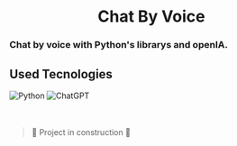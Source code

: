 <h1 align="center"> Chat By Voice </h1>
<h3> Chat by voice with Python's librarys and openIA. </h3>



<h2> Used Tecnologies </h2>

![Python](https://img.shields.io/badge/python-3670A0?style=for-the-badge&logo=python&logoColor=white)
![ChatGPT](https://img.shields.io/badge/openai-%23412991.svg?&style=for-the-badge&logo=openai&logoColor=white)
<br>
<br>
<br>

> :construction: Project in construction :construction:

